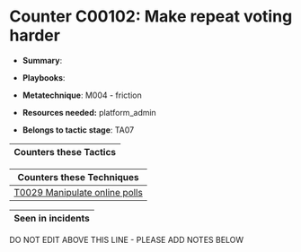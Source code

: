 # Counter C00102: Make repeat voting harder

* **Summary**: 

* **Playbooks**: 

* **Metatechnique**: M004 - friction

* **Resources needed:** platform_admin

* **Belongs to tactic stage**: TA07


| Counters these Tactics |
| ---------------------- |



| Counters these Techniques |
| ------------------------- |
| [T0029 Manipulate online polls](../techniques/T0029.md) |



| Seen in incidents |
| ----------------- |


DO NOT EDIT ABOVE THIS LINE - PLEASE ADD NOTES BELOW